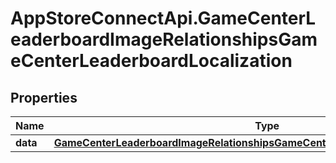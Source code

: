# AppStoreConnectApi.GameCenterLeaderboardImageRelationshipsGameCenterLeaderboardLocalization

## Properties

Name | Type | Description | Notes
------------ | ------------- | ------------- | -------------
**data** | [**GameCenterLeaderboardImageRelationshipsGameCenterLeaderboardLocalizationData**](GameCenterLeaderboardImageRelationshipsGameCenterLeaderboardLocalizationData.md) |  | [optional] 



